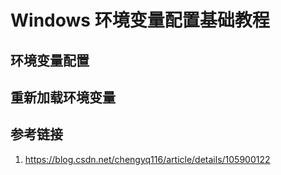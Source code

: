 # Windows 环境变量配置基础教程


## 环境变量配置


## 重新加载环境变量




## 参考链接
1. https://blog.csdn.net/chengyq116/article/details/105900122